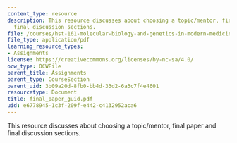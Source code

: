 ```yaml
---
content_type: resource
description: This resource discusses about choosing a topic/mentor, final paper and
  final discussion sections.
file: /courses/hst-161-molecular-biology-and-genetics-in-modern-medicine-fall-2007/e67789451c3f209fe442c4132952aca6_final_paper_guid.pdf
file_type: application/pdf
learning_resource_types:
- Assignments
license: https://creativecommons.org/licenses/by-nc-sa/4.0/
ocw_type: OCWFile
parent_title: Assignments
parent_type: CourseSection
parent_uid: 3b09a20d-8fb0-bb4d-33d2-6a3c7f4e4601
resourcetype: Document
title: final_paper_guid.pdf
uid: e6778945-1c3f-209f-e442-c4132952aca6
---
```

This resource discusses about choosing a topic/mentor, final paper and final discussion sections.
